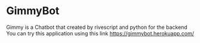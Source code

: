 # GimmyBot
Gimmy is a Chatbot that created by rivescript and python for the backend
You can try this application using this link https://gimmybot.herokuapp.com/
